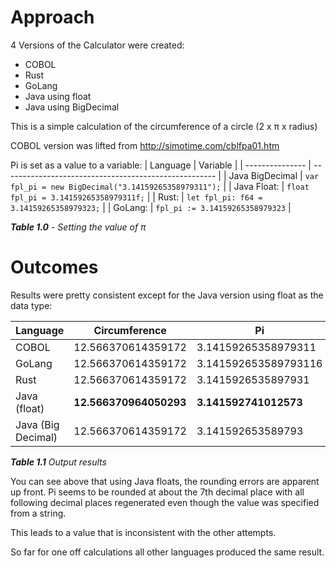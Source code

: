 # Approach

4 Versions of the Calculator were created:
- COBOL
- Rust
- GoLang
- Java using float
- Java using BigDecimal

This is a simple calculation of the circumference of a circle (2 x &pi; x radius)

COBOL version was lifted from http://simotime.com/cblfpa01.htm

Pi is set as a value to a variable:
| Language        | Variable                                              |
| --------------- | ----------------------------------------------------- |
| Java BigDecimal | `var fpl_pi = new BigDecimal("3.14159265358979311");` |
| Java Float:     | `float fpl_pi = 3.14159265358979311f;`                |
| Rust:           | `let fpl_pi: f64 = 3.14159265358979323;`              |
| GoLang:         | `fpl_pi := 3.14159265358979323`                       |

<i>**Table 1.0** - Setting the value of &pi;</i>

# Outcomes

Results were pretty consistent except for the Java version using float as the data type:

| Language           | Circumference          | Pi                     | Radius             |
| ------------------ | ---------------------- | ---------------------- | ------------------ |
| COBOL              | 12.566370614359172     | 3.14159265358979311    | 2.000000000000000  |
| GoLang             | 12.566370614359172     | 3.141592653589793116   | 2.0000000000000000 |
| Rust               | 12.566370614359172     | 3.1415926535897931     | 2.0000000000000000 |
| Java (float)       | **12.566370964050293** | **3.141592741012573**  | 2.000000000000000  |
| Java (Big Decimal) | 12.566370614359172     | 3.141592653589793      | 2.000000000000000  |

<i>**Table 1.1** Output results</i>

You can see above that using Java floats, the rounding errors are apparent up front. Pi seems to be rounded at about the 7th decimal place with all following decimal places regenerated even though the value was specified from a string.

This leads to a value that is inconsistent with the other attempts.

So far for one off calculations all other languages produced the same result.

